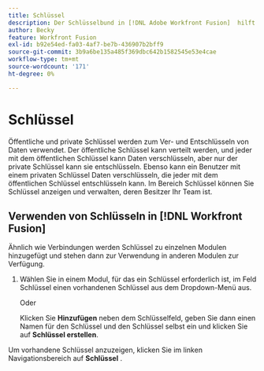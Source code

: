 ```yaml
---
title: Schlüssel
description: Der Schlüsselbund in [!DNL Adobe Workfront Fusion]  hilft Ihnen bei der Verwaltung öffentlicher und privater Schlüssel. Schlüssel werden beispielsweise von der Encryptor-App zum Ver- oder Entschlüsseln von PGP-Nachrichten verwendet.
author: Becky
feature: Workfront Fusion
exl-id: b92e54ed-fa03-4af7-be7b-436907b2bff9
source-git-commit: 3b9a6be135a485f369dbc642b1582545e53e4cae
workflow-type: tm+mt
source-wordcount: '171'
ht-degree: 0%

---
```


# Schlüssel

Öffentliche und private Schlüssel werden zum Ver- und Entschlüsseln von Daten verwendet. Der öffentliche Schlüssel kann verteilt werden, und jeder mit dem öffentlichen Schlüssel kann Daten verschlüsseln, aber nur der private Schlüssel kann sie entschlüsseln. Ebenso kann ein Benutzer mit einem privaten Schlüssel Daten verschlüsseln, die jeder mit dem öffentlichen Schlüssel entschlüsseln kann. Im Bereich Schlüssel können Sie Schlüssel anzeigen und verwalten, deren Besitzer Ihr Team ist.

## Verwenden von Schlüsseln in [!DNL Workfront Fusion]

Ähnlich wie Verbindungen werden Schlüssel zu einzelnen Modulen hinzugefügt und stehen dann zur Verwendung in anderen Modulen zur Verfügung.

1. Wählen Sie in einem Modul, für das ein Schlüssel erforderlich ist, im Feld Schlüssel einen vorhandenen Schlüssel aus dem Dropdown-Menü aus.

   Oder

   Klicken Sie **Hinzufügen** neben dem Schlüsselfeld, geben Sie dann einen Namen für den Schlüssel und den Schlüssel selbst ein und klicken Sie auf **Schlüssel erstellen**.

Um vorhandene Schlüssel anzuzeigen, klicken Sie im linken Navigationsbereich auf **Schlüssel** .
